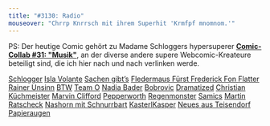 ```yaml
---
title: "#3130: Radio"
mouseover: "Chrrp Knrrsch mit ihrem Superhit 'Krmfpf mnomnom.'"
---
```


PS:
Der heutige Comic gehört zu Madame Schloggers hypersuperer
<a href="http://schlogger.de/wordpress/"><strong>Comic-Collab #31: "Musik"</strong></a>,
an der diverse andere supere Webcomic-Kreateure beteiligt sind, die ich hier nach und nach verlinken werde.

<a href="http://schlogger.de/wordpress/comic-collab-031-musik/" target="_blank">Schlogger</a>
<a href="http://www.isla-volante.ch/comic-collab-31-musik/" target="_blank">Isla Volante</a>
<a href="http://demichl.wordpress.com/2014/04/15/bellum-vermis-auriculae/" target="_blank">Sachen gibt’s</a>
<a href="http://www.fonflatter.de/2014/04/15/3130-radio/" target="_blank">Fledermaus Fürst Frederick Fon Flatter</a>
<a href="http://rainerunsinn.blogspot.de/2014/04/one-man-audience.html" target="_blank">Rainer Unsinn</a>
<a href="http://btw-comic.de/2014/04/15/musik/" target="_blank">BTW</a>
<a href="http://teamocomics.wordpress.com/2014/04/15/comic-collab-31-musik/" target="_blank">Team O</a>
<a href="http://www.nadiabader.blogspot.ch/2014/04/comic-collab-031-musik.html" target="_blank">Nadia Bader</a>
<a href="http://blogrovic.blogspot.ch/2014/04/comic-collab-31-musik.html" target="_blank">Bobrovic</a>
<a href="http://www.dramatized.de/comic/laerm/" target="_blank">Dramatized</a>
<a href="http://christian-kuechmeister.blogspot.de/2014/04/comic-collap-musik.html" target="_blank">Christian Küchmeister</a>
<a href="http://www.schisslaweng.net/never-stop-rockin/" target="_blank">Marvin Clifford</a>
<a href="http://pepperworth.blogspot.de/2014/04/comic-collab-musik.html" target="_blank">Pepperworth</a>
<a href="http://www.regenmonster.de/2014/04/comic-collab-nr-31-musik.html" target="_blank">Regenmonster</a>
<a href="http://samics.tumblr.com/post/82725964058" target="_blank">Samics</a>
<a href="http://www.crabcards.de/?p=3137" target="_blank">Martin Ratscheck</a>
<a href="http://nashornschnurrbart.tumblr.com/post/82760452129/comiccollab-musik" target="_blank">Nashorn mit Schnurrbart</a>
<a href="http://kasterlkasper.de/2014/04/musik-musique-music-%E6%A5%BD/" target="_blank">KasterlKasper</a>
<a href="http://teisenews.blogspot.de/2014/04/marco-mag-musik.html" target="_blank">Neues aus Teisendorf</a>
<a href="http://www.papieraugen.de/2014/04/comic-collab-musik.html" target="_blank">Papieraugen</a>

